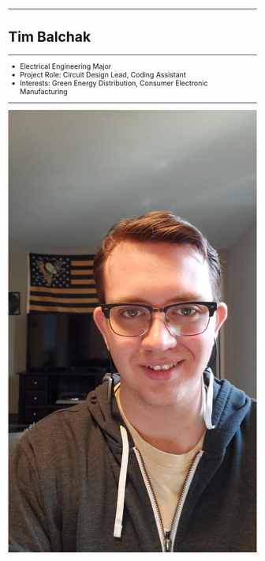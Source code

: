 -----

# Tim Balchak

-----

- Electrical Engineering Major 
- Project Role: Circuit Design Lead, Coding Assistant
- Interests: Green Energy Distribution, Consumer Electronic Manufacturing

------
![Tim](tim.jpg)
